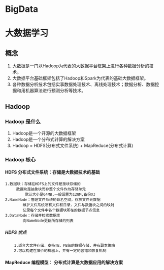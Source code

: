 # BigData
# 大数据学习

## 概念   

1. 大数据是一门以Hadoop为代表的大数据平台框架上进行各种数据分析的技术。  
2. 大数据平台基础框架包括了Hadoop和Spark为代表的基础大数据框架。  
3. 各种数据分析技术包括实事数据处理技术、离线处理技术；数据分析、数据挖掘和用机器算法进行预测分析等技术。  

## Hadoop  

### Hadoop 是什么
1. Hadoop是一个开源的大数据框架
2. Hadoop是一个分布式计算的解决方案
3. Hadoop = HDFS(分布式文件系统) + MapReduce(分布式计算) 
### Hadoop 核心
#### HDFS 分布式文件系统：存储是大数据技术的基础
	1.数据块：存储在HDFS上的文件是按块存储的
		 数据块是抽象块而非整个文件作为存储单元
	         默认大小是64MB,一般设置为128M,备份X3
	2.NameNode：管理文件系统的命名空间，存放文件元数据
		    维护文件系统所有文件和目录，文件与数据块之间的映射
		    记录每个文件中各个数据块所在的数据节点信息
 	3.DataNode：存储并检索数据库
		    向NameNode更新所存储的列表
##### HDFS 优点
		1.适合大文件存储，支持TB、PB级的数据存储，并有副本策略
		2.可以构建在廉价的机器上，并有一定的容错和恢复机制
#### MapReduce 编程模型： 分布式计算是大数据应用的解决方案
